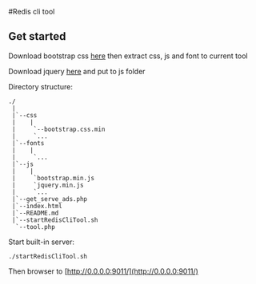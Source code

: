 #Redis cli tool


Get started
-----------

Download bootstrap css [here](http://getbootstrap.com/docs/3.3/getting-started/#download) then extract css, js and font to current tool

Download jquery [here](https://jquery.com/download/) and put to js folder

Directory structure:

```
./
 |
 |`--css
 |    |
 |     `--bootstrap.css.min
 |     `...
 |`--fonts
 |    |
 |     `...
 |`--js
 |    |
 |     `bootstrap.min.js
 |     `jquery.min.js
 |     `...
 |`--get_serve_ads.php
 |`--index.html
 |`--README.md
 |`--startRedisCliTool.sh
  `--tool.php
```

Start built-in server:

```
./startRedisCliTool.sh
```

Then browser to [http://0.0.0.0:9011/](http://0.0.0.0:9011/)